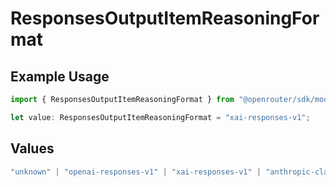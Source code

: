 # ResponsesOutputItemReasoningFormat

## Example Usage

```typescript
import { ResponsesOutputItemReasoningFormat } from "@openrouter/sdk/models";

let value: ResponsesOutputItemReasoningFormat = "xai-responses-v1";
```

## Values

```typescript
"unknown" | "openai-responses-v1" | "xai-responses-v1" | "anthropic-claude-v1"
```